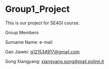 # Group1_Project
This is our project for SE4GI course.

Group Members

Surname Name: e-mail

Gao Jiawei: g121534917@gmail.com

Song Xiangyang: xiangyang.song@mail.polimi.it
